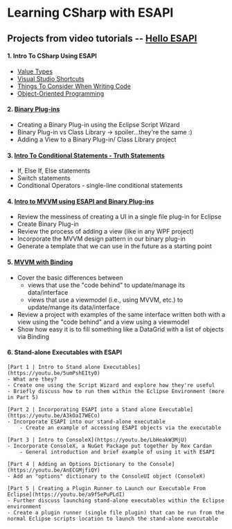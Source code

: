 # Learning CSharp with ESAPI

## Projects from video tutorials -- [Hello ESAPI](https://www.youtube.com/channel/UCaIibdaWUN3D_0MCmuCmO-w)

#### 1. Intro To CSharp Using ESAPI

- [Value Types](https://www.youtube.com/watch?v=S6XrRCY2A4E&t=13s)
- [Visual Studio Shortcuts](https://www.youtube.com/watch?v=bug6eeHhqKA)
- [Things To Consider When Writing Code](https://www.youtube.com/watch?v=VtZ2bjOo15Y&t=2s)
- [Object-Oriented Programming](https://www.youtube.com/watch?v=4TBed1btXNw)

#### 2. [Binary Plug-ins](https://www.youtube.com/watch?v=7gbqSBJiUYM&t=2598s)

- Creating a Binary Plug-in using the Eclipse Script Wizard
- Binary Plug-in vs Class Library -> spoiler...they're the same :)
- Adding a View to a Binary Plug-in/ Class Library project

#### 3. [Intro To Conditional Statements - Truth Statements](https://www.youtube.com/watch?v=PRdxSto26ak)

- If, Else If, Else statements
- Switch statements
- Conditional Operators - single-line conditional statements

#### 4. [Intro to MVVM using ESAPI and Binary Plug-ins](https://www.youtube.com/watch?v=gBbPA1iq5nI)

- Review the messiness of creating a UI in a single file plug-in for Eclipse
- Create Binary Plug-in
- Review the process of adding a view (like in any WPF project)
- Incorporate the MVVM design pattern in our binary plug-in
- Generate a template that we can use in the future as a starting point

#### 5. [MVVM with Binding](https://www.youtube.com/watch?v=BEffjcmY_MU)

- Cover the basic differences between
  - views that use the "code behind" to update/manage its data/interface
  - views that use a viewmodel (i.e., using MVVM, etc.) to update/mange its data/interface
- Review a project with examples of the same interface written both with a view using the "code behind" and a view using a viewmodel
- Show how easy it is to fill something like a DataGrid with a list of objects via Binding

#### 6. Stand-alone Executables with ESAPI

	[Part 1 | Intro to Stand alone Executables](https://youtu.be/5umPshEIty0)
	- What are they?
	- Create one using the Script Wizard and explore how they're useful
	- Briefly discuss how to run them within the Eclipse Environment (more in Part 5)

	[Part 2 | Incorporating ESAPI into a Stand alone Executable](https://youtu.be/A3kOaI7WECo)
	- Incorporate ESAPI into our stand-alone executable
		- Create an example of accessing ESAPI objects via the executable

	[Part 3 | Intro to ConsoleX](https://youtu.be/LbHeakW3MjU)
	- Incorporate ConsoleX, a NuGet Package put together by Rex Cardan
		- General introduction and brief example of using it with ESAPI

	[Part 4 | Adding an Options Dictionary to the Console](https://youtu.be/AnECGMjfiQY)
	- Add an "options" dictionary to the ConsoleUI object (ConsoleX)

	[Part 5 | Creating a Plugin Runner to Launch our Executable From Eclipse](https://youtu.be/a9f5ePuPLdI)
	- Further discuss launching stand-alone executables within the Eclipse environment
	- Create a plugin runner (single file plugin) that can be run from the normal Eclipse scripts location to launch the stand-alone executable
